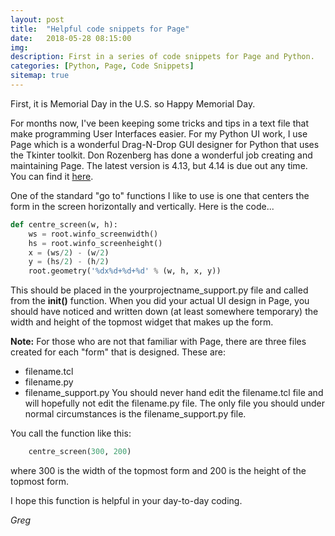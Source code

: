 ```yaml
---
layout: post
title:  "Helpful code snippets for Page"
date:   2018-05-28 08:15:00
img:
description: First in a series of code snippets for Page and Python.
categories: [Python, Page, Code Snippets]
sitemap: true
---
```


First, it is Memorial Day in the U.S. so Happy Memorial Day.

For months now, I've been keeping some tricks and tips in a text file that make programming User Interfaces easier.  For my Python UI work, I use Page which is a wonderful Drag-N-Drop GUI designer for Python that uses the Tkinter toolkit. Don Rozenberg has done a wonderful job creating and maintaining Page.  The latest version is 4.13, but 4.14 is due out any time. You can find it [here](https://sourceforge.net/projects/page/).

One of the standard "go to" functions I like to use is one that centers the form in the screen horizontally and vertically. Here is the code...

```python
def centre_screen(w, h):
    ws = root.winfo_screenwidth()
    hs = root.winfo_screenheight()
    x = (ws/2) - (w/2)
    y = (hs/2) - (h/2)
    root.geometry('%dx%d+%d+%d' % (w, h, x, y))
```

This should be placed in the yourprojectname_support.py file and called from the **init()** function. When you did your actual UI design in Page, you should have noticed and written down (at least somewhere temporary) the width and height of the topmost widget that makes up the form.

**Note:** For those who are not that familiar with Page, there are three files created for each "form" that is designed. These are:
  - filename.tcl
  - filename.py
  - filename\_support.py
 You should never hand edit the filename.tcl file and will hopefully not edit the filename.py file. The only file you should under normal circumstances is the filename\_support.py file.

You call the function like this:
```python
    centre_screen(300, 200)
```
where 300 is the width of the topmost form and 200 is the height of the topmost form.

I hope this function is helpful in your day-to-day coding.

_Greg_

